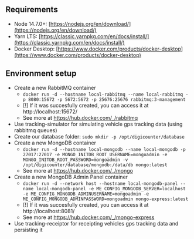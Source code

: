 ## Requirements

- Node 14.7.0+: [https://nodejs.org/en/download/](https://nodejs.org/en/download/)
- Yarn LTS: [https://classic.yarnpkg.com/en/docs/install/](https://classic.yarnpkg.com/en/docs/install/)
- Docker Desktop: [https://www.docker.com/products/docker-desktop](https://www.docker.com/products/docker-desktop)

## Environment setup

- Create a new RabbitMQ container
    - `docker run -d --hostname local-rabbitmq --name local-rabbitmq -p 8080:15672 -p 5672:5672 -p 25676:25676 rabbitmq:3-management`
    - [!] If it was succesfully created, you can access it at http://localhost:15672/
    - See more at https://hub.docker.com/_/rabbitmq
- Use tracking-simulator for simulating vehicle gps tracking data (using rabbitmq queues)
- Create our database folder: `sudo mkdir -p /opt/digicounter/database`
- Create a new MongoDB container
    - `docker run -d --hostname local-mongodb --name local-mongodb -p 27017:27017 -e MONGO_INITDB_ROOT_USERNAME=mongoadmin -e MONGO_INITDB_ROOT_PASSWORD=mongoadmin -v /opt/digicounter/database/mongodb:/data/db mongo:latest`
    - See more at https://hub.docker.com/_/mongo
- Create a new MongoDB Admin Panel container
    - `docker run -d --network host --hostname local-mongodb-panel --name local-mongodb-panel -e ME_CONFIG_MONGODB_SERVER=localhost -e ME_CONFIG_MONGODB_ADMINUSERNAME=mongoadmin -e ME_CONFIG_MONGODB_ADMINPASSWORD=mongoadmin mongo-express:latest`
    - [!] If it was succesfully created, you can access it at http://localhost:8081/
    - See more at https://hub.docker.com/_/mongo-express
- Use tracking-receiptor for receipting vehicles gps tracking data and persisting it